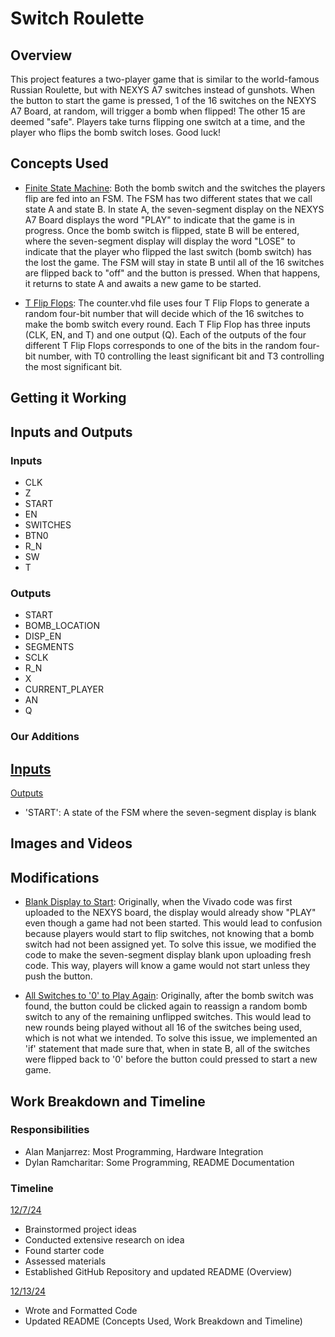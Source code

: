 # Switch Roulette


## Overview
This project features a two-player game that is similar to the world-famous Russian Roulette, but with NEXYS A7 switches instead of gunshots. When the button to start the game is pressed, 1 of the 16 switches on the NEXYS A7 Board, at random, will trigger a bomb when flipped! The other 15 are deemed "safe". Players take turns flipping one switch at a time, and the player who flips the bomb switch loses. Good luck!


## Concepts Used

- <ins>Finite State Machine</ins>: Both the bomb switch and the switches the players flip are fed into an FSM. The FSM has two different states that we call state A and state B. In state A, the seven-segment display on the NEXYS A7 Board displays the word "PLAY" to indicate that the game is in progress. Once the bomb switch is flipped, state B will be entered, where the seven-segment display will display the word "LOSE" to indicate that the player who flipped the last switch (bomb switch) has the lost the game. The FSM will stay in state B until all of the 16 switches are flipped back to "off" and the button is pressed. When that happens, it returns to state A and awaits a new game to be started.
  
- <ins>T Flip Flops</ins>: The counter.vhd file uses four T Flip Flops to generate a random four-bit number that will decide which of the 16 switches to make the bomb switch every round. Each T Flip Flop has three inputs (CLK, EN, and T) and one output (Q). Each of the outputs of the four different T Flip Flops corresponds to one of the bits in the random four-bit number, with T0 controlling the least significant bit and T3 controlling the most significant bit. 


## Getting it Working




## Inputs and Outputs

### Inputs

- CLK
- Z
- START
- EN
- SWITCHES
- BTN0
- R_N
- SW
- T

### Outputs

- START
- BOMB_LOCATION
- DISP_EN
- SEGMENTS
- SCLK
- R_N
- X
- CURRENT_PLAYER
- AN
- Q

### Our Additions

<ins>Inputs</ins>
- 

<ins>Outputs</ins>
- 'START': A state of the FSM where the seven-segment display is blank


## Images and Videos


## Modifications

- <ins>Blank Display to Start</ins>: Originally, when the Vivado code was first uploaded to the NEXYS board, the display would already show "PLAY" even though a game had not been started. This would lead to confusion because players would start to flip switches, not knowing that a bomb switch had not been assigned yet. To solve this issue, we modified the code to make the seven-segment display blank upon uploading fresh code. This way, players will know a game would not start unless they push the button.

- <ins>All Switches to '0' to Play Again</ins>: Originally, after the bomb switch was found, the button could be clicked again to reassign a random bomb switch to any of the remaining unflipped switches. This would lead to new rounds being played without all 16 of the switches being used, which is not what we intended. To solve this issue, we implemented an 'if' statement that made sure that, when in state B, all of the switches were flipped back to '0' before the button could pressed to start a new game.


## Work Breakdown and Timeline

### Responsibilities

- Alan Manjarrez: Most Programming, Hardware Integration
- Dylan Ramcharitar: Some Programming, README Documentation

### Timeline

<ins>12/7/24</ins>
- Brainstormed project ideas
- Conducted extensive research on idea
- Found starter code
- Assessed materials
- Established GitHub Repository and updated README (Overview)


<ins>12/13/24</ins>
- Wrote and Formatted Code
- Updated README (Concepts Used, Work Breakdown and Timeline)

